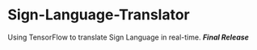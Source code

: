# Sign-Language-Translator
Using TensorFlow to translate Sign Language in real-time. **_Final Release_**

